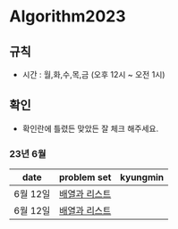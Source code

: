 # Algorithm2023

## 규칙
- 시간 : 월,화,수,목,금 (오후 12시 ~ 오전 1시)

## 확인
- 확인란에 틀렸든 맞았든 잘 체크 해주세요.

### 23년 6월
| date       | problem set          | kyungmin |
| :----------: | :--------------------: | :----: | 
|6월 12일| [배열과 리스트](https://www.acmicpc.net/problem/11720) ||
|6월 12일| [배열과 리스트](https://www.acmicpc.net/problem/1546) ||

